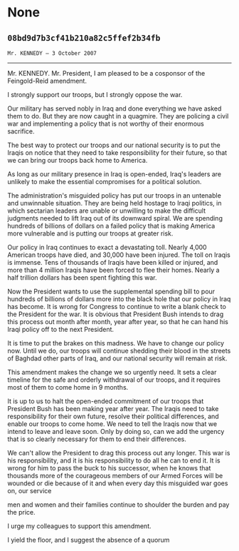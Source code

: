 # None
## `08bd9d7b3cf41b210a82c5ffef2b34fb`
`Mr. KENNEDY — 3 October 2007`

---


Mr. KENNEDY. Mr. President, I am pleased to be a cosponsor of the 
Feingold-Reid amendment.

I strongly support our troops, but I strongly oppose the war.

Our military has served nobly in Iraq and done everything we have 
asked them to do. But they are now caught in a quagmire. They are 
policing a civil war and implementing a policy that is not worthy of 
their enormous sacrifice.

The best way to protect our troops and our national security is to 
put the Iraqis on notice that they need to take responsibility for 
their future, so that we can bring our troops back home to America.

As long as our military presence in Iraq is open-ended, Iraq's 
leaders are unlikely to make the essential compromises for a political 
solution.

The administration's misguided policy has put our troops in an 
untenable and unwinnable situation. They are being held hostage to 
Iraqi politics, in which sectarian leaders are unable or unwilling to 
make the difficult judgments needed to lift Iraq out of its downward 
spiral. We are spending hundreds of billions of dollars on a failed 
policy that is making America more vulnerable and is putting our troops 
at greater risk.

Our policy in Iraq continues to exact a devastating toll. Nearly 
4,000 American troops have died, and 30,000 have been injured. The toll 
on Iraqis is immense. Tens of thousands of Iraqis have been killed or 
injured, and more than 4 million Iraqis have been forced to flee their 
homes. Nearly a half trillion dollars has been spent fighting this war.

Now the President wants to use the supplemental spending bill to pour 
hundreds of billions of dollars more into the black hole that our 
policy in Iraq has become. It is wrong for Congress to continue to 
write a blank check to the President for the war. It is obvious that 
President Bush intends to drag this process out month after month, year 
after year, so that he can hand his Iraqi policy off to the next 
President.

It is time to put the brakes on this madness. We have to change our 
policy now. Until we do, our troops will continue shedding their blood 
in the streets of Baghdad other parts of Iraq, and our national 
security will remain at risk.

This amendment makes the change we so urgently need. It sets a clear 
timeline for the safe and orderly withdrawal of our troops, and it 
requires most of them to come home in 9 months.

It is up to us to halt the open-ended commitment of our troops that 
President Bush has been making year after year. The Iraqis need to take 
responsibility for their own future, resolve their political 
differences, and enable our troops to come home. We need to tell the 
Iraqis now that we intend to leave and leave soon. Only by doing so, 
can we add the urgency that is so clearly necessary for them to end 
their differences.

We can't allow the President to drag this process out any longer. 
This war is his responsibility, and it is his responsibility to do all 
he can to end it. It is wrong for him to pass the buck to his 
successor, when he knows that thousands more of the courageous members 
of our Armed Forces will be wounded or die because of it and when every 
day this misguided war goes on, our service


men and women and their families continue to shoulder the burden and 
pay the price.

I urge my colleagues to support this amendment.

I yield the floor, and I suggest the absence of a quorum